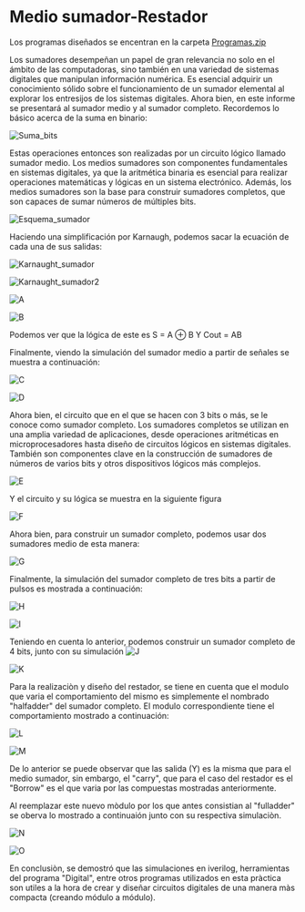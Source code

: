 # Medio sumador-Restador

Los programas diseñados se encentran en la carpeta [Programas.zip](./Programas.zip)


Los sumadores desempeñan un papel de gran relevancia no solo en el ámbito de las computadoras, sino también en una variedad de sistemas digitales que manipulan información numérica. Es esencial adquirir un conocimiento sólido sobre el funcionamiento de un sumador elemental al explorar los entresijos de los sistemas digitales.
Ahora bien, en este informe se presentará al sumador medio y al sumador completo. Recordemos lo básico acerca de la suma en binario:

![Suma_bits](Picture1.png)


Estas operaciones entonces son realizadas por un circuito lógico llamado sumador medio. Los medios sumadores son componentes fundamentales en sistemas digitales, ya que la aritmética binaria es esencial para realizar operaciones matemáticas y lógicas en un sistema electrónico. Además, los medios sumadores son la base para construir sumadores completos, que son capaces de sumar números de múltiples bits.

![Esquema_sumador](Piture2.png)

Haciendo una simplificación por Karnaugh, podemos sacar la ecuación de cada una de sus salidas:

![Karnaught_sumador](Picture3.png)

![Karnaught_sumador2](Picture4.png)

![A](Picture5.png)

![B](Picture6.png)

Podemos ver que la lógica de este es S = A ⊕ B Y Cout = AB 

Finalmente, viendo la simulación del sumador medio a partir de señales se muestra a continuación:

![C](Picture7.png)

![D](Picture8.png)

Ahora bien, el circuito que en el que se hacen con 3 bits o más, se le conoce como sumador completo. Los sumadores completos se utilizan en una amplia variedad de aplicaciones, desde operaciones aritméticas en microprocesadores hasta diseño de circuitos lógicos en sistemas digitales. También son componentes clave en la construcción de sumadores de números de varios bits y otros dispositivos lógicos más complejos.

![E](Picture9.png)

Y el circuito y su lógica se muestra en la siguiente figura

![F](Picture10.png)

Ahora bien, para construir un sumador completo, podemos usar dos sumadores medio de esta manera: 

![G](Picture11.png)

Finalmente, la simulación del sumador completo de tres bits a partir de pulsos es mostrada a continuación:

![H](Picture12.png)

![I](Pic13.png)

Teniendo en cuenta lo anterior, podemos construir un sumador completo de 4 bits, junto con su simulación
![J](Picture13.png)

![K](Picture14.png)

Para la realizaciòn y diseño del restador, se tiene en cuenta que el modulo que varia el comportamiento del mismo es simplemente el nombrado "halfadder" del sumador completo. El modulo correspondiente tiene el comportamiento mostrado a continuación:

![L](Picturer1.png)

![M](PictureR2.jpeg)

De lo anterior se puede observar que las salida (Y) es la misma que para el medio sumador, sin embargo, el "carry", que para el caso del restador es el "Borrow" es el que varia por las compuestas mostradas anteriormente.

Al reemplazar este nuevo mòdulo por los que antes consistian al "fulladder" se oberva lo mostrado a continuaión junto con su respectiva simulaciòn.


![N](PictureR3.jpeg)

![O](PictureR4.jpeg)

En conclusiòn, se demostró que las simulaciones en iverilog, herramientas del programa "Digital", entre otros programas utilizados en esta pràctica son utiles a la hora de crear y diseñar circuitos digitales de una manera màs compacta (creando módulo a módulo).



